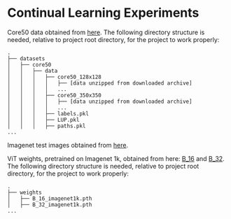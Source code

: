 # Continual Learning Experiments

Core50 data obtained from [here](https://vlomonaco.github.io/core50/index.html#download). The following directory structure is needed, relative to project root directory, for the project to work properly:

~~~
.
├── datasets
│   ├── core50
│   │   ├── data
│   │   │   ├── core50_128x128
│   │   │   │   ├── [data unzipped from downloaded archive]
│   │   │   │   ...
│   │   │   ├── core50_350x350
│   │   │   │   ├── [data unzipped from downloaded archive]
│   │   │   │   ...
│   │   │   ├── labels.pkl
│   │   │   ├── LUP.pkl
│   │   │   ├── paths.pkl
...
~~~

Imagenet test images obtained from [here](https://www.kaggle.com/c/imagenet-object-localization-challenge/data).

ViT weights, pretrained on Imagenet 1k, obtained from here: [B_16](https://github.com/lukemelas/PyTorch-Pretrained-ViT/releases/download/0.0.2/B_16_imagenet1k.pth) and [B_32](https://github.com/lukemelas/PyTorch-Pretrained-ViT/releases/download/0.0.2/B_32_imagenet1k.pth). The following directory structure is needed, relative to project root directory, for the project to work properly:

~~~
.
├── weights
│   ├── B_16_imagenet1k.pth
│   ├── B_32_imagenet1k.pth
...
~~~
